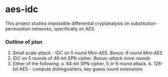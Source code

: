 aes-idc
===

This project studies impossible differential cryptanalysis on
substitution-permutation networks, specifically on AES.

### Outline of plan

1. Small scale attack - IDC on 5 round Mini-AES. *Bonus: 6 round Mini-AES*
2. IDC on 5 rounds of 48-bit SPN cipher. *Bonus: attack more rounds*
3. Either of the following:
    a. 64-bit SPN cipher, 5 or 6 round attack.
    b. 128-bit AES - compute distinguishers, key guess round extensions

